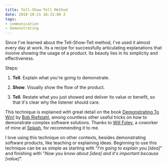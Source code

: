 ```yaml
---
title: Tell-Show-Tell Method
date: 2018-10-21 16:31:00 Z
tags:
- communication
- demonstrating
---
```


Since I've learned about the Tell-Show-Tell method, I've used it almost every day at work. Its a recipe for successfully articulating explanations that involve showing the usage of a product. Its beauty lies in its simplicity and effectiveness.

Steps:

1. **Tell**. Explain what you're going to demonstrate.

2. **Show**. Visually show the flow of the product.

3. **Tell**. Restate what you just showed and deliver its value or benefit, so that it's clear why the listener should care.

This technique is explained with great detail on the book [Demonstrating To Win!](https://www.amazon.com/Demonstrating-Win-Indespensible-Complex-Products/dp/0615477097) by [Bob Riefstahl](https://twitter.com/bobriefstahl), among countless other useful tricks on how to demonstrate complex software solutions. Thanks to [Will Foley](https://www.linkedin.com/in/will-foley-73b18213/), a coworker of mine at [Splash](https://splashthat.com/), for recommending it to me.

I love using this technique on other contexts, besides demonstrating software products, like teaching or explaining ideas. Beginning to use this technique can be as simple as starting with "*I'm going to explain you \[idea\]*" and finishing with "*Now you know about \[idea\] and it's important because \[value\]*".